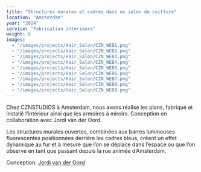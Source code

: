 ```yaml
---
title: "Structures murales et cadres dans un salon de coiffure"
location: "Amsterdam"
year: "2024"
service: "Fabrication intérieure"
weight: 0
images:
  - "/images/projects/Hair_Salon/CZN_WEB1.png"
  - "/images/projects/Hair_Salon/CZN_WEB2.png"
  - "/images/projects/Hair_Salon/CZN_WEB3.png"
  - "/images/projects/Hair_Salon/CZN_WEB4.png"
  - "/images/projects/Hair_Salon/CZN_WEB5.png"
  - "/images/projects/Hair_Salon/CZN_WEB6.png"
  - "/images/projects/Hair_Salon/CZN_WEB7.png"
  - "/images/projects/Hair_Salon/CZN_WEB8.png"
  - "/images/projects/Hair_Salon/CZN_WEB9.png"
---
```


Chez CZNSTUDIOS à Amsterdam, nous avons réalisé les plans, fabriqué et installé l’intérieur ainsi que les armoires à miroirs. Conception en collaboration avec Jordi van der Oord.

Les structures murales ouvertes, combinées aux barres lumineuses fluorescentes positionnées derrière les cadres bleus, créent un effet dynamique au fur et à mesure que l’on se déplace dans l’espace ou que l’on observe en tant que passant depuis la rue animée d’Amsterdam.

Conception: [Jordi van der Oord](https://www.instagram.com/jordivanderoord/)
